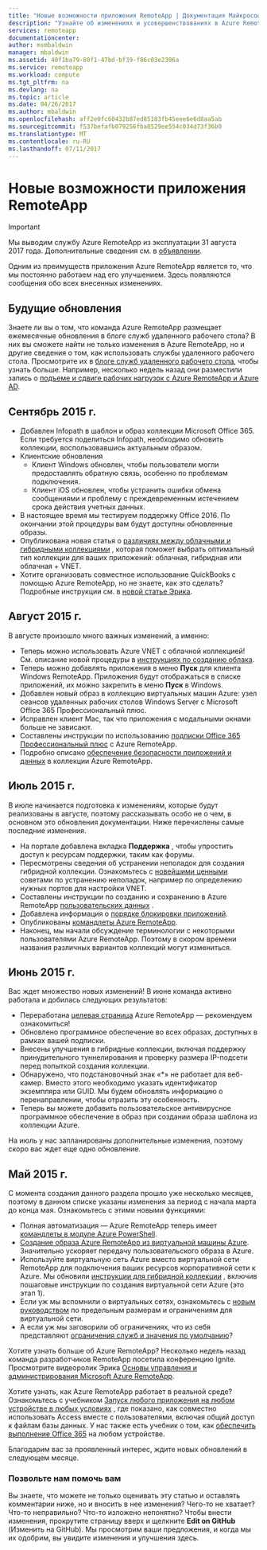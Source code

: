 ```yaml
---
title: "Новые возможности приложения RemoteApp | Документация Майкрософт"
description: "Узнайте об изменениях и усовершенствованиях в Azure RemoteApp"
services: remoteapp
documentationcenter: 
author: msmbaldwin
manager: mbaldwin
ms.assetid: 40f1ba79-80f1-47bd-bf39-f86c03e2306a
ms.service: remoteapp
ms.workload: compute
ms.tgt_pltfrm: na
ms.devlang: na
ms.topic: article
ms.date: 04/26/2017
ms.author: mbaldwin
ms.openlocfilehash: aff2e0fc60432b87ed85183fb45eee6e6d8aa5ab
ms.sourcegitcommit: f537befafb079256fba0529ee554c034d73f36b0
ms.translationtype: MT
ms.contentlocale: ru-RU
ms.lasthandoff: 07/11/2017
---
```

# <a name="whats-new-in-azure-remoteapp"></a>Новые возможности приложения RemoteApp
> [!IMPORTANT]
> Мы выводим службу Azure RemoteApp из эксплуатации 31 августа 2017 года. Дополнительные сведения см. в [объявлении](https://go.microsoft.com/fwlink/?linkid=821148).
> 
> 

Одним из преимуществ приложения Azure RemoteApp является то, что мы постоянно работаем над его улучшением. Здесь появляются сообщения обо всех внесенных изменениях.

## <a name="future-updates"></a>Будущие обновления
Знаете ли вы о том, что команда Azure RemoteApp размещает ежемесячные обновления в блоге служб удаленного рабочего стола? В них вы сможете найти не только изменения в Azure RemoteApp, но и другие сведения о том, как использовать службы удаленного рабочего стола. Просмотрите их в [блоге служб удаленного рабочего стола](https://blogs.msdn.microsoft.com/rds/), чтобы узнать больше. Например, несколько недель назад они разместили запись о [подъеме и сдвиге рабочих нагрузок с Azure RemoteApp и Azure AD](https://blogs.msdn.microsoft.com/rds/2016/01/19/lift-and-shift-your-workloads-with-azure-remoteapp-and-azure-ad-domain-services/).

## <a name="september-2015"></a>Сентябрь 2015 г.
* Добавлен Infopath в шаблон и образ коллекции Microsoft Office 365. Если требуется поделиться Infopath, необходимо обновить коллекции, воспользовавшись актуальным образом.
* Клиентские обновления
  * Клиент Windows обновлен, чтобы пользователи могли предоставлять обратную связь, особенно по проблемам подключения.
  * Клиент iOS обновлен, чтобы устранить ошибки обмена сообщениями и проблему с преждевременным истечением срока действия учетных данных.
* В настоящее время мы тестируем поддержку Office 2016. По окончании этой процедуры вам будут доступны обновленные образы.
* Опубликована новая статья о [различиях между облачными и гибридными коллекциями](remoteapp-collections.md) , которая поможет выбрать оптимальный тип коллекции для ваших приложений: облачная, гибридная или облачная + VNET.
* Хотите организовать совместное использование QuickBooks с помощью Azure RemoteApp, но не знаете, как это сделать? Подробные инструкции см. в [новой статье Эрика](remoteapp-quickbooks.md).

## <a name="august-2015"></a>Август 2015 г.
В августе произошло много важных изменений, а именно:

* Теперь можно использовать Azure VNET с облачной коллекцией! См. описание новой процедуры в [инструкциях по созданию облака](remoteapp-create-cloud-deployment.md).
* Теперь можно добавлять приложения в меню **Пуск** для клиента Windows RemoteApp. Приложения будут отображаться в списке приложений, их можно закрепить в меню **Пуск** в Windows.
* Добавлен новый образ в коллекцию виртуальных машин Azure: узел сеансов удаленных рабочих столов Windows Server с Microsoft Office 365 Профессиональный плюс.
* Исправлен клиент Mac, так что приложения с модальными окнами больше не зависают.
* Составлены инструкции по использованию [подписки Office 365 Профессиональный плюс](remoteapp-officesubscription.md) с Azure RemoteApp.
* Подробно описано [обеспечение безопасности приложений и данных](remoteapp-secure.md) в коллекции Azure RemoteApp.

## <a name="july-2015"></a>Июль 2015 г.
В июле начинается подготовка к изменениям, которые будут реализованы в августе, поэтому рассказывать особо не о чем, в основном это обновления документации. Ниже перечислены самые последние изменения.

* На портале добавлена вкладка **Поддержка** , чтобы упростить доступ к ресурсам поддержки, таким как форумы.
* Пересмотрены сведения об устранении неполадок для создания гибридной коллекции. Ознакомьтесь с [новейшими ценными](remoteapp-hybridtrouble.md) советами по устранению неполадок, например по определению нужных портов для настройки VNET.
* Составлены инструкции по созданию и сохранению в Azure RemoteApp [пользовательских данных](remoteapp-upd.md) .
* Добавлена информация о [порядке блокировки приложений](remoteapp-secure.md).
* Опубликованы [командлеты Azure RemoteApp](https://msdn.microsoft.com/library/mt428031.aspx).
* Наконец, мы начали обсуждение терминологии с некоторыми пользователями Azure RemoteApp. Поэтому в скором времени названия различных вариантов коллекций могут измениться.

## <a name="june-2015"></a>Июнь 2015 г.
Вас ждет множество новых изменений! В июне команда активно работала и добилась следующих результатов:

* Переработана [целевая страница](https://www.remoteapp.windowsazure.com/) Azure RemoteApp — рекомендуем ознакомиться!
* Обновлено программное обеспечение во всех образах, доступных в рамках вашей подписки.
* Внесены улучшения в гибридные коллекции, включая поддержку принудительного туннелирования и проверку размера IP-подсети перед попыткой создания коллекции.
* Обнаружено, что подстановочный знак «*» не работает для веб-камер. Вместо этого необходимо указать идентификатор экземпляра или GUID. Мы будем обновлять информацию о перенаправлении, чтобы отразить эту особенность.
* Теперь вы можете добавить пользовательское антивирусное программное обеспечение в образ при создании образа шаблона из коллекции Azure.

На июль у нас запланированы дополнительные изменения, поэтому скоро вас ждет еще одно обновление.

## <a name="may-2015"></a>Май 2015 г.
С момента создания данного раздела прошло уже несколько месяцев, поэтому в данном списке указаны изменения за период с начала марта до конца мая. Ознакомьтесь с этими новыми функциями:

* Полная автоматизация — Azure RemoteApp теперь имеет [командлеты в модуле Azure PowerShell](remoteapp-tutorial-arawithpowershell.md).
* [Создание образа Azure RemoteApp из виртуальной машины Azure](remoteapp-image-on-azurevm.md). Значительно ускоряет передачу пользовательского образа в Azure.
* Используйте виртуальную сеть Azure вместо виртуальной сети RemoteApp для подключения ваших ресурсов корпоративной сети к Azure. Мы обновили [инструкции для гибридной коллекции](remoteapp-create-hybrid-deployment.md) , включив пошаговые инструкции по создания виртуальной сети Azure (это этап 1).
* Если уж мы вспомнили о виртуальных сетях, ознакомьтесь с [новым руководством](remoteapp-vnetsizing.md) по предельным размерам и ограничениям для виртуальной сети.
* А если уж мы заговорили об ограничениях, что из себя представляют [ограничения служб и значения по умолчанию](../azure-subscription-service-limits.md)?

Хотите узнать больше об Azure RemoteApp? Несколько недель назад команда разработчиков RemoteApp посетила конференцию Ignite. Просмотрите видеоролик Эрика [Основы управления и администрирования Microsoft Azure RemoteApp](http://channel9.msdn.com/Events/Ignite/2015/BRK3868).

Хотите узнать, как Azure RemoteApp работает в реальной среде? Ознакомьтесь с учебником [Запуск любого приложения на любом устройстве в любых условиях](remoteapp-anyapp.md) , где показано, как совместно использовать Access вместе с пользователями, включая общий доступ к файлам базы данных. У нас также есть учебник о том, как [обеспечить выполнение Office 365](remoteapp-tutorial-o365anywhere.md) на любом устройстве.

Благодарим вас за проявленный интерес, ждите новых обновлений в следующем месяце.

### <a name="help-us-help-you"></a>Позвольте нам помочь вам
Вы знаете, что можете не только оценивать эту статью и оставлять комментарии ниже, но и вносить в нее изменения? Чего-то не хватает? Что-то неправильно? Что-то изложено непонятно? Чтобы внести изменения, прокрутите страницу вверх и щелкните **Edit on GitHub** (Изменить на GitHub). Мы просмотрим ваши предложения, и когда мы их одобрим, вы увидите изменения и улучшения здесь.

